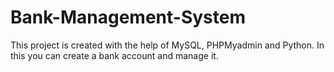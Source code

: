 # Bank-Management-System
This project is created with the help of MySQL, PHPMyadmin and Python. In this you can create a bank account and manage it.

